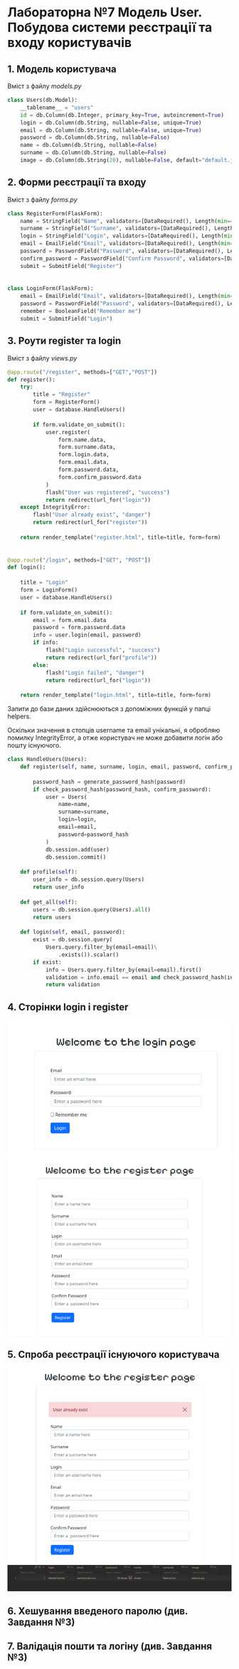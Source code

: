 # Лабораторна №7 Модель User. Побудова системи реєстрації та входу користувачів

## 1. Модель користувача

Вміст з файлу *models.py*
```python
class Users(db.Model):
    __tablename__ = "users"
    id = db.Column(db.Integer, primary_key=True, autoincrement=True)
    login = db.Column(db.String, nullable=False, unique=True)
    email = db.Column(db.String, nullable=False, unique=True)
    password = db.Column(db.String, nullable=False)
    name = db.Column(db.String, nullable=False)
    surname = db.Column(db.String, nullable=False)
    image = db.Column(db.String(20), nullable=False, default="default.jpg")
```

## 2. Форми реєстрації та входу

Вміст з файлу *forms.py*
```python
class RegisterForm(FlaskForm):
    name = StringField("Name", validators=[DataRequired(), Length(min=4, max=20)], render_kw={"placeholder": "Enter a name here"})
    surname = StringField("Surname", validators=[DataRequired(), Length(min=4, max=20)], render_kw={"placeholder": "Enter a surname here"})
    login = StringField("Login", validators=[DataRequired(), Length(min=6, max=20)], render_kw={"placeholder": "Enter an username here"})
    email = EmailField("Email", validators=[DataRequired(), Length(min=4, max=20)], render_kw={"placeholder": "Enter an email here"})
    password = PasswordField("Password", validators=[DataRequired(), Length(min=8, max=20)], render_kw={"placeholder": "Enter a password here"})
    confirm_password = PasswordField("Confirm Password", validators=[DataRequired(), Length(min=8, max=20)], render_kw={"placeholder": "Enter a  password here"})
    submit = SubmitField("Register")


class LoginForm(FlaskForm):
    email = EmailField("Email", validators=[DataRequired(), Length(min=5, max=255)], render_kw={"placeholder": "Enter an email here"})
    password = PasswordField("Password", validators=[DataRequired(), Length(min=8, max=20)], render_kw={"placeholder": "Enter a password here"})
    remember = BooleanField("Remember me")
    submit = SubmitField("Login")

```

## 3. Роути register та login

Вміст з файлу *views.py*
```python
@app.route("/register", methods=["GET","POST"])
def register():
    try:
        title = "Register"
        form = RegisterForm()
        user = database.HandleUsers()
        
        if form.validate_on_submit():
            user.register(
                form.name.data,
                form.surname.data, 
                form.login.data, 
                form.email.data, 
                form.password.data,
                form.confirm_password.data
            )
            flash("User was registered", "success")
            return redirect(url_for("login"))
    except IntegrityError:
        flash("User already exist", "danger")
        return redirect(url_for("register"))
    
    return render_template("register.html", title=title, form=form)


@app.route("/login", methods=["GET", "POST"])
def login():
    
    title = "Login"
    form = LoginForm()
    user = database.HandleUsers()

    if form.validate_on_submit():
        email = form.email.data
        password = form.password.data
        info = user.login(email, password)
        if info:
            flash("Login successful", "success")
            return redirect(url_for("profile"))
        else:
            flash("Login failed", "danger")
            return redirect(url_for("login"))
        
    return render_template("login.html", title=title, form=form)
```

Запити до бази даних здійснюються з допоміжних функцій у папці helpers.

Оскільки значення в стопців username та email унікальні, я обробляю помилку IntegrityError, а отже користувач не може добавити логін або пошту існуючого.

```python
class HandleUsers(Users):
    def register(self, name, surname, login, email, password, confirm_password):
        
        password_hash = generate_password_hash(password)
        if check_password_hash(password_hash, confirm_password):
            user = Users(
                name=name,
                surname=surname,
                login=login,
                email=email,
                password=password_hash
            )
            db.session.add(user)
            db.session.commit()
    
    def profile(self):
        user_info = db.session.query(Users)
        return user_info

    def get_all(self):
        users = db.session.query(Users).all()
        return users

    def login(self, email, password):
        exist = db.session.query(
            Users.query.filter_by(email=email)\
                .exists()).scalar()
        if exist:
            info = Users.query.filter_by(email=email).first()
            validation = info.email == email and check_password_hash(info.password, password)
            return validation
```

## 4. Сторінки login і register

![image](screenshots/lab7/lab7_1.png)
![image](screenshots/lab7/lab7_2.png)

## 5. Спроба реєстрації існуючого користувача

![image](/screenshots/lab7/lab7_3.png)
![image](/screenshots/lab7/lab7_4.png)

## 6. Хешування введеного паролю (див. Завдання №3)

## 7. Валідація пошти та логіну (див. Завдання №3)
